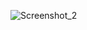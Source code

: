 ![Screenshot_2](https://user-images.githubusercontent.com/84931248/127548691-cba3f50e-2b7e-4164-b6e5-fb6fc2560226.png)
